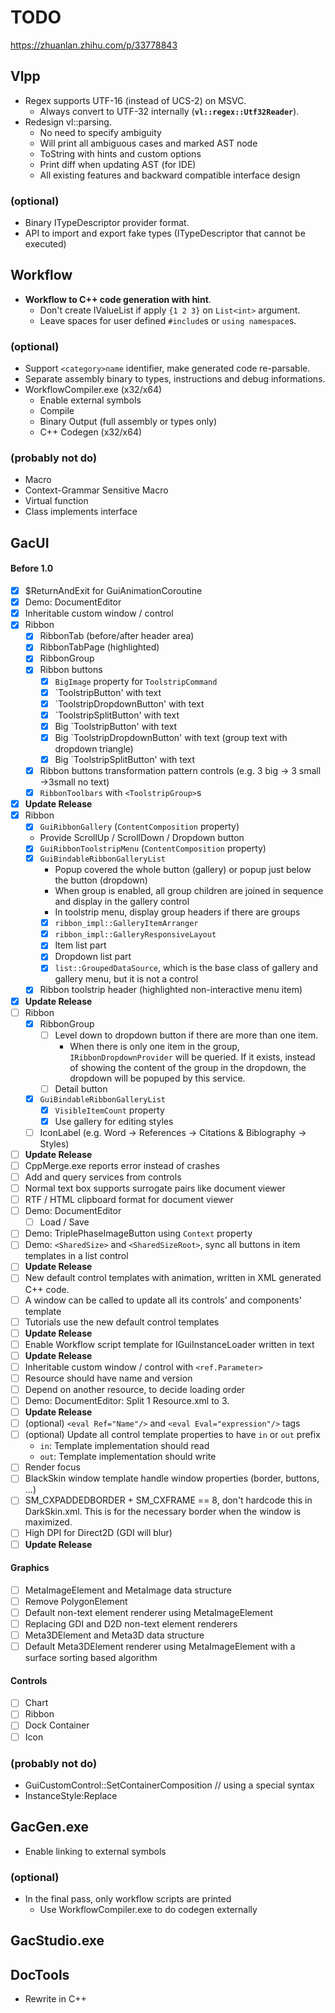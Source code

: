 # TODO

https://zhuanlan.zhihu.com/p/33778843

## Vlpp

* Regex supports UTF-16 (instead of UCS-2) on MSVC.
  * Always convert to UTF-32 internally (**`vl::regex::Utf32Reader`**).
* Redesign vl::parsing.
  * No need to specify ambiguity
  * Will print all ambiguous cases and marked AST node
  * ToString with hints and custom options
  * Print diff when updating AST (for IDE)
  * All existing features and backward compatible interface design

### (optional)

* Binary ITypeDescriptor provider format.
* API to import and export fake types (ITypeDescriptor that cannot be executed)

## Workflow

* **Workflow to C++ code generation with hint**.
  * Don't create IValueList if apply `{1 2 3}` on `List<int>` argument.
  * Leave spaces for user defined `#include`s or `using namespace`s.

### (optional)

* Support `<category>name` identifier, make generated code re-parsable.
* Separate assembly binary to types, instructions and debug informations.
* WorkflowCompiler.exe (x32/x64)
  * Enable external symbols
  * Compile
  * Binary Output (full assembly or types only)
  * C++ Codegen (x32/x64)

### (probably not do)

* Macro
* Context-Grammar Sensitive Macro
* Virtual function
* Class implements interface

## GacUI

#### Before 1.0
- [x] $ReturnAndExit for GuiAnimationCoroutine
- [x] Demo: DocumentEditor
- [x] Inheritable custom window / control
- [x] Ribbon
   - [x] RibbonTab (before/after header area)
   - [x] RibbonTabPage (highlighted)
   - [x] RibbonGroup
   - [x] Ribbon buttons
     - [x] `BigImage` property for `ToolstripCommand`
     - [x] `ToolstripButton' with text
     - [x] `ToolstripDropdownButton' with text
     - [x] `ToolstripSplitButton' with text
     - [x] Big `ToolstripButton' with text
     - [x] Big `ToolstripDropdownButton' with text (group text with dropdown triangle)
     - [x] Big `ToolstripSplitButton' with text
   - [x] Ribbon buttons transformation pattern controls (e.g. 3 big -> 3 small ->3small no text)
   - [x] `RibbonToolbars` with `<ToolstripGroup>`s
- [x] **Update Release**
- [x] Ribbon
   - [x]  `GuiRibbonGallery` (`ContentComposition` property)
     - Provide ScrollUp / ScrollDown / Dropdown button
   - [x] `GuiRibbonToolstripMenu` (`ContentComposition` property)
   - [x] `GuiBindableRibbonGalleryList`
     - Popup covered the whole button (gallery) or popup just below the button (dropdown)
     - When group is enabled, all group children are joined in sequence and display in the gallery control
     - In toolstrip menu, display group headers if there are groups
     - [x] `ribbon_impl::GalleryItemArranger`
     - [x] `ribbon_impl::GalleryResponsiveLayout`
     - [x] Item list part
     - [x] Dropdown list part
     - [x] `list::GroupedDataSource`, which is the base class of gallery and gallery menu, but it is not a control
   - [x] Ribbon toolstrip header (highlighted non-interactive menu item)
- [x] **Update Release**
- [ ] Ribbon
   - [x] RibbonGroup
     - [ ] Level down to dropdown button if there are more than one item.
       - When there is only one item in the group, `IRibbonDropdownProvider` will be queried. If it exists, instead of showing the content of the group in the dropdown, the dropdown will be popuped by this service.
     - [ ] Detail button
   - [x] `GuiBindableRibbonGalleryList`
     - [x] `VisibleItemCount` property
     - [x] Use gallery for editing styles
   - [ ] IconLabel (e.g. Word -> References -> Citations & Biblography -> Styles)
- [ ] **Update Release**
- [ ] CppMerge.exe reports error instead of crashes
- [ ] Add and query services from controls
- [ ] Normal text box supports surrogate pairs like document viewer
- [ ] RTF / HTML clipboard format for document viewer
- [ ] Demo: DocumentEditor
  - [ ] Load / Save
- [ ] Demo: TriplePhaseImageButton using `Context` property
- [ ] Demo: `<SharedSize>` and `<SharedSizeRoot>`, sync all buttons in item templates in a list control
- [ ] **Update Release**
- [ ] New default control templates with animation, written in XML generated C++ code.
- [ ] A window can be called to update all its controls' and components' template
- [ ] Tutorials use the new default control templates
- [ ] **Update Release**
- [ ] Enable Workflow script template for IGuiInstanceLoader written in text
- [ ] **Update Release**
- [ ] Inheritable custom window / control with `<ref.Parameter>`
- [ ] Resource should have name and version
- [ ] Depend on another resource, to decide loading order
- [ ] Demo: DocumentEditor: Split 1 Resource.xml to 3.
- [ ] **Update Release**
- [ ] (optional) `<eval Ref="Name"/>` and `<eval Eval="expression"/>` tags
- [ ] (optional) Update all control template properties to have `in` or `out` prefix
  - `in`: Template implementation should read
  - `out`: Template implementation should write
- [ ] Render focus
- [ ] BlackSkin window template handle window properties (border, buttons, ...)
- [ ] SM_CXPADDEDBORDER + SM_CXFRAME == 8, don't hardcode this in DarkSkin.xml. This is for the necessary border when the window is maximized.
- [ ] High DPI for Direct2D (GDI will blur)
- [ ] **Update Release**

#### Graphics
- [ ] MetaImageElement and MetaImage data structure
- [ ] Remove PolygonElement
- [ ] Default non-text element renderer using MetaImageElement
- [ ] Replacing GDI and D2D non-text element renderers
- [ ] Meta3DElement and Meta3D data structure
- [ ] Default Meta3DElement renderer using MetaImageElement with a surface sorting based algorithm

#### Controls
- [ ] Chart
- [ ] Ribbon
- [ ] Dock Container
- [ ] Icon

### (probably not do)

* GuiCustomControl::SetContainerComposition // using a special syntax
* InstanceStyle:Replace

## GacGen.exe

* Enable linking to external symbols

### (optional)

* In the final pass, only workflow scripts are printed
  * Use WorkflowCompiler.exe to do codegen externally

## GacStudio.exe

## DocTools

* Rewrite in C++
